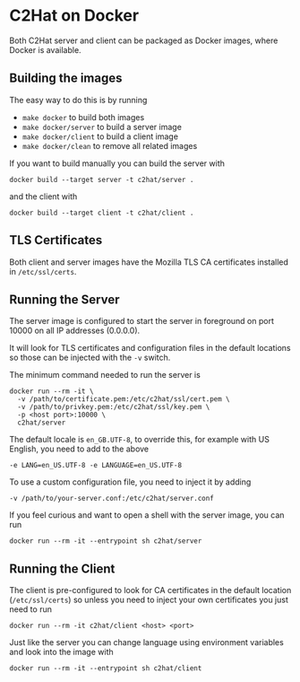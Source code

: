 # C2Hat on Docker

Both C2Hat server and client can be packaged as Docker images, where Docker is available.

## Building the images

The easy way to do this is by running

  - `make docker` to build both images
  - `make docker/server` to build a server image
  - `make docker/client` to build a client image
  - `make docker/clean` to remove all related images

If you want to build manually you can build the server with

```console
docker build --target server -t c2hat/server .
```

and the client with

```console
docker build --target client -t c2hat/client .
```

## TLS Certificates

Both client and server images have the Mozilla TLS CA certificates installed in `/etc/ssl/certs`.

## Running the Server

The server image is configured to start the server in foreground on port 10000 on all IP addresses (0.0.0.0).

It will look for TLS certificates and configuration files in the default locations so those can be injected with the `-v` switch.

The minimum command needed to run the server is

```console
docker run --rm -it \
  -v /path/to/certificate.pem:/etc/c2hat/ssl/cert.pem \
  -v /path/to/privkey.pem:/etc/c2hat/ssl/key.pem \
  -p <host port>:10000 \
  c2hat/server
```

The default locale is `en_GB.UTF-8`, to override this, for example with US English, you need to add to the above

```console
-e LANG=en_US.UTF-8 -e LANGUAGE=en_US.UTF-8
```

To use a custom configuration file, you need to inject it by adding

```console
-v /path/to/your-server.conf:/etc/c2hat/server.conf
```

If you feel curious and want to open a shell with the server image, you can run

```console
docker run --rm -it --entrypoint sh c2hat/server
```

## Running the Client

The client is pre-configured to look for CA certificates in the default location (`/etc/ssl/certs`) so unless you need to inject your own certificates you just need to run

```console
docker run --rm -it c2hat/client <host> <port>
```

Just like the server you can change language using environment variables and look into the image with

```console
docker run --rm -it --entrypoint sh c2hat/client
```
